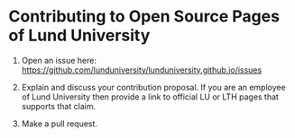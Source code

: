 # Contributing to Open Source Pages of Lund University

1. Open an issue here: https://github.com/lunduniversity/lunduniversity.github.io/issues

2. Explain and discuss your contribution proposal. If you are an employee of Lund University then provide a link to official LU or LTH pages that supports that claim.

3. Make a pull request.

